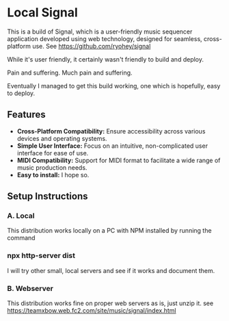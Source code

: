 # Local Signal
This is a build of Signal, which is a user-friendly music sequencer application developed using web technology, designed for seamless, cross-platform use. See  https://github.com/ryohey/signal

While it's user friendly, it certainly wasn't friendly to build and deploy. 

Pain and suffering. Much pain and suffering. 

Eventually I managed to get this build working, one which is hopefully, easy to deploy.

## Features
- **Cross-Platform Compatibility:** Ensure accessibility across various devices and operating systems.
- **Simple User Interface:** Focus on an intuitive, non-complicated user interface for ease of use.
- **MIDI Compatibility:** Support for MIDI format to facilitate a wide range of music production needs.
- **Easy to install:** I hope so.

## Setup Instructions

### A. Local
This distribution works locally on a PC with NPM installed by running the command

 ### npx http-server dist

I will try other small, local servers and see if it works and document them.

### B. Webserver  
This distribution works fine on proper web servers as is, just unzip it. 
see https://teamxbow.web.fc2.com/site/music/signal/index.html
